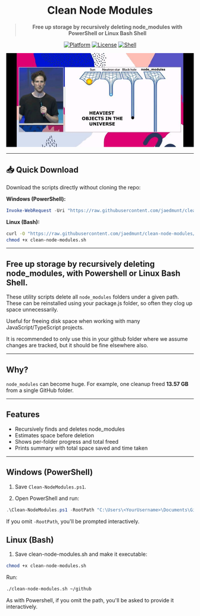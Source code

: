 <div align="center">

# Clean Node Modules

> **Free up storage by recursively deleting node_modules with PowerShell or Linux Bash Shell**

[![Platform](https://img.shields.io/badge/Platform-Windows%20%7C%20Linux-blue.svg)](https://github.com/yourusername/clean-node-modules)
[![License](https://img.shields.io/badge/License-MIT-green.svg)](LICENSE)
[![Shell](https://img.shields.io/badge/Shell-PowerShell%20%7C%20Bash-orange.svg)]()

![Clean Node Modules](images/hero.webp)

</div>

---

## 📥 Quick Download

Download the scripts directly without cloning the repo:

**Windows (PowerShell):**
```powershell
Invoke-WebRequest -Uri "https://raw.githubusercontent.com/jaedmunt/clean-node-modules/main/Clean-NodeModules.ps1" -OutFile "Clean-NodeModules.ps1"
```

**Linux (Bash):**
```bash
curl -O "https://raw.githubusercontent.com/jaedmunt/clean-node-modules/main/clean-node-modules.sh"
chmod +x clean-node-modules.sh
```

---

## Free up storage by recursively deleting node_modules, with Powershell or Linux Bash Shell.

These utility scripts delete all `node_modules` folders under a given path. These can be reinstalled using your package.js folder, so often they clog up space unnecessarily. 

Useful for freeing disk space when working with many JavaScript/TypeScript projects.

It is recommended to only use this in your github folder where we assume changes are tracked, but it should be fine elsewhere also. 

---

## Why?
`node_modules` can become huge. For example, one cleanup freed **13.57 GB** from a single GitHub folder.

---

## Features

- Recursively finds and deletes node_modules
- Estimates space before deletion
- Shows per-folder progress and total freed
- Prints summary with total space saved and time taken

---

## Windows (PowerShell)

1. Save `Clean-NodeModules.ps1`.

2. Open PowerShell and run:

```powershell
.\Clean-NodeModules.ps1 -RootPath "C:\Users\<YourUsername>\Documents\GitHub"
```
If you omit `-RootPath`, you'll be prompted interactively.

## Linux (Bash)

1. Save clean-node-modules.sh and make it executable:

```bash
chmod +x clean-node-modules.sh
```

Run:

```bash
./clean-node-modules.sh ~/github
```
As with Powershell, if you omit the path, you'll be asked to provide it interactively.